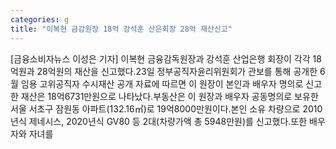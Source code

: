 ```yaml
---
categories: g
title: "이복현 금감원장 18억 강석훈 산은회장 28억 재산신고"
---
```

[금융소비자뉴스 이성은 기자] 이복현 금융감독원장과 강석훈 산업은행 회장이 각각 18억원과 28억원의 재산을 신고했다.23일 정부공직자윤리위원회가 관보를 통해 공개한 6월 임용 고위공직자 수시재산 공개 자료에 따르면 이 원장이 본인과 배우자 명의로 신고한 재산은 18억6731만원으로 나타났다.부동산은 이 원장과 배우자 공동명의로 보유한 서울 서초구 잠원동 아파트(132.16㎡)로 19억8000만원이다.본인 소유 차량으로 2010년식 제네시스, 2020년식 GV80 등 2대(차량가액 총 5948만원)를 신고했다.또한 배우자와 자녀를